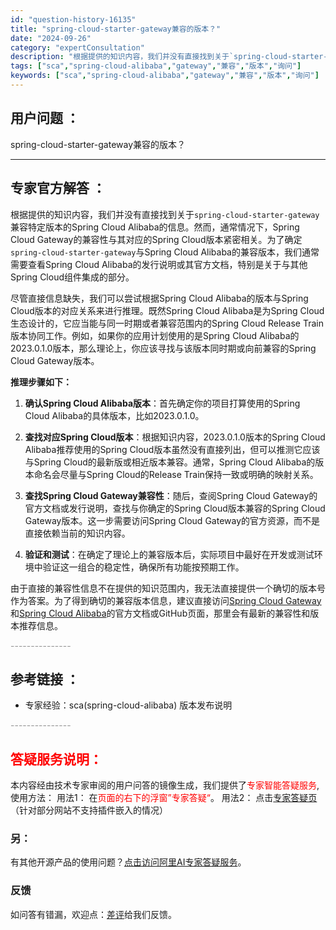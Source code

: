 ```yaml
---
id: "question-history-16135"
title: "spring-cloud-starter-gateway兼容的版本？"
date: "2024-09-26"
category: "expertConsultation"
description: "根据提供的知识内容，我们并没有直接找到关于`spring-cloud-starter-gateway`兼容特定版本的Spring Cloud Alibaba的信息。然而，通常情况下，Spring Cloud Gateway的兼容性与其对应的Spring Cloud版本紧密相关。为了确定`spring"
tags: ["sca","spring-cloud-alibaba","gateway","兼容","版本","询问"]
keywords: ["sca","spring-cloud-alibaba","gateway","兼容","版本","询问"]
---
```


## 用户问题 ： 
 spring-cloud-starter-gateway兼容的版本？  

---------------
## 专家官方解答 ：

根据提供的知识内容，我们并没有直接找到关于`spring-cloud-starter-gateway`兼容特定版本的Spring Cloud Alibaba的信息。然而，通常情况下，Spring Cloud Gateway的兼容性与其对应的Spring Cloud版本紧密相关。为了确定`spring-cloud-starter-gateway`与Spring Cloud Alibaba的兼容版本，我们通常需要查看Spring Cloud Alibaba的发行说明或其官方文档，特别是关于与其他Spring Cloud组件集成的部分。

尽管直接信息缺失，我们可以尝试根据Spring Cloud Alibaba的版本与Spring Cloud版本的对应关系来进行推理。既然Spring Cloud Alibaba是为Spring Cloud生态设计的，它应当能与同一时期或者兼容范围内的Spring Cloud Release Train版本协同工作。例如，如果你的应用计划使用的是Spring Cloud Alibaba的2023.0.1.0版本，那么理论上，你应该寻找与该版本同时期或向前兼容的Spring Cloud Gateway版本。

**推理步骤如下：**

1. **确认Spring Cloud Alibaba版本**：首先确定你的项目打算使用的Spring Cloud Alibaba的具体版本，比如2023.0.1.0。

2. **查找对应Spring Cloud版本**：根据知识内容，2023.0.1.0版本的Spring Cloud Alibaba推荐使用的Spring Cloud版本虽然没有直接列出，但可以推测它应该与Spring Cloud的最新版或相近版本兼容。通常，Spring Cloud Alibaba的版本命名会尽量与Spring Cloud的Release Train保持一致或明确的映射关系。

3. **查找Spring Cloud Gateway兼容性**：随后，查阅Spring Cloud Gateway的官方文档或发行说明，查找与你确定的Spring Cloud版本兼容的Spring Cloud Gateway版本。这一步需要访问Spring Cloud Gateway的官方资源，而不是直接依赖当前的知识内容。

4. **验证和测试**：在确定了理论上的兼容版本后，实际项目中最好在开发或测试环境中验证这一组合的稳定性，确保所有功能按预期工作。

由于直接的兼容性信息不在提供的知识范围内，我无法直接提供一个确切的版本号作为答案。为了得到确切的兼容版本信息，建议直接访问[Spring Cloud Gateway](https://spring.io/projects/spring-cloud-gateway)和[Spring Cloud Alibaba](https://github.com/alibaba/spring-cloud-alibaba)的官方文档或GitHub页面，那里会有最新的兼容性和版本推荐信息。


<font color="#949494">---------------</font> 


## 参考链接 ：

* 专家经验：sca(spring-cloud-alibaba) 版本发布说明 


 <font color="#949494">---------------</font> 
 


## <font color="#FF0000">答疑服务说明：</font> 

本内容经由技术专家审阅的用户问答的镜像生成，我们提供了<font color="#FF0000">专家智能答疑服务</font>,使用方法：
用法1： 在<font color="#FF0000">页面的右下的浮窗”专家答疑“</font>。
用法2： 点击[专家答疑页](https://answer.opensource.alibaba.com/docs/intro)（针对部分网站不支持插件嵌入的情况）
### 另：


有其他开源产品的使用问题？[点击访问阿里AI专家答疑服务](https://answer.opensource.alibaba.com/docs/intro)。
### 反馈
如问答有错漏，欢迎点：[差评](https://ai.nacos.io/user/feedbackByEnhancerGradePOJOID?enhancerGradePOJOId=17094)给我们反馈。
